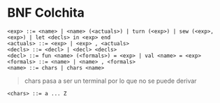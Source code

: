 # BNF Colchita

```
<exp> ::= <name> | <name> (<actuals>) | turn (<exp>) | sew (<exp>,<exp>) | let <decls> in <exp> end 
<actuals> ::= <exp> | <exp> , <actuals>
<decls> ::= <decl> | <decl> <decls>
<decl> ::= fun <name> (<formals>) = <exp> | val <name> = <exp>
<formals> ::= <name> | <name> , <formals>
<name> ::= chars | chars <name>
```

> chars pasa a ser un terminal por lo que no se puede derivar

```
<chars> ::= a ... Z
```
